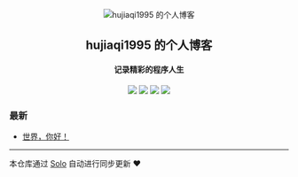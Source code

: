 <p align="center"><img alt="hujiaqi1995 的个人博客" src="https://static.b3log.org/images/brand/solo-32.png"></p><h2 align="center">
hujiaqi1995 的个人博客
</h2>

<h4 align="center">记录精彩的程序人生</h4>
<p align="center"><a title="hujiaqi1995 的个人博客" target="_blank" href="https://github.com/hujiaqi1995/solo-blog"><img src="https://img.shields.io/github/last-commit/hujiaqi1995/solo-blog.svg?style=flat-square&color=FF9900"></a>
<a title="GitHub repo size in bytes" target="_blank" href="https://github.com/hujiaqi1995/solo-blog"><img src="https://img.shields.io/github/repo-size/hujiaqi1995/solo-blog.svg?style=flat-square"></a>
<a title="Solo Version" target="_blank" href="https://github.com/b3log/solo/releases"><img src="https://img.shields.io/badge/solo-3.6.5-f1e05a.svg?style=flat-square&color=blueviolet"></a>
<a title="Hits" target="_blank" href="https://github.com/b3log/hits"><img src="https://hits.b3log.org/hujiaqi1995/solo-blog.svg"></a></p>

### 最新

* [世界，你好！](https://jqhu.top/hello-solo)



---

本仓库通过 [Solo](https://github.com/b3log/solo) 自动进行同步更新 ❤️ 